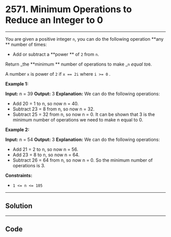 # 2571. Minimum Operations to Reduce an Integer to 0

---

You are given a positive integer `n`, you can do the following operation **any ** number of times:

  * Add or subtract a **power ** of `2` from `n`.



Return _the **minimum ** number of operations to make _`n` _equal to_`0`.

A number `x` is power of `2` if `x == 2i` where `i >= 0` _._

 

**Example 1:**


**Input:** n = 39
**Output:** 3
**Explanation:** We can do the following operations:
- Add 20 = 1 to n, so now n = 40.
- Subtract 23 = 8 from n, so now n = 32.
- Subtract 25 = 32 from n, so now n = 0.
It can be shown that 3 is the minimum number of operations we need to make n equal to 0.


**Example 2:**


**Input:** n = 54
**Output:** 3
**Explanation:** We can do the following operations:
- Add 21 = 2 to n, so now n = 56.
- Add 23 = 8 to n, so now n = 64.
- Subtract 26 = 64 from n, so now n = 0.
So the minimum number of operations is 3.


 

**Constraints:**

  * `1 <= n <= 105`

---

## Solution



---

## Code
```python


```